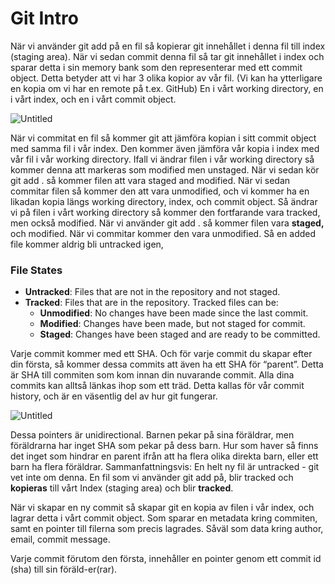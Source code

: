 # Git Intro

När vi använder git add på en fil så kopierar git innehållet i denna fil till index (staging area).
När vi sedan commit denna fil så tar git innehållet i index och sparar detta i sin memory bank som den representerar med ett commit object.
Detta betyder att vi har 3 olika kopior av vår fil.
(Vi kan ha ytterligare en kopia om vi har en remote på t.ex. GitHub)
En i vårt working directory, en i vårt index, och en i vårt commit object.

![Untitled](https://prod-files-secure.s3.us-west-2.amazonaws.com/492ae093-663d-4921-b40c-78695cbd9395/687f161a-32e7-4fca-845e-d299a2afbda1/Untitled.png)

När vi commitat en fil så kommer git att jämföra kopian i sitt commit object med samma fil i vår index. Den kommer även jämföra vår kopia i index med vår fil i vår working directory.
Ifall vi ändrar filen i vår working directory så kommer denna att markeras som modified men unstaged.
När vi sedan kör git add . så kommer filen att vara staged and modified.
När vi sedan commitar filen så kommer den att vara unmodified, och vi kommer ha en likadan kopia längs working directory, index, och commit object.
Så ändrar vi på filen i vårt working directory så kommer den fortfarande vara tracked, men också modified.
När vi använder git add . så kommer filen vara **staged,** och modified.
När vi commitar kommer den vara unmodified.
Så en added file kommer aldrig bli untracked igen,

### File States

- **Untracked**: Files that are not in the repository and not staged.
- **Tracked**: Files that are in the repository. Tracked files can be:
  - **Unmodified**: No changes have been made since the last commit.
  - **Modified**: Changes have been made, but not staged for commit.
  - **Staged**: Changes have been staged and are ready to be committed.

Varje commit kommer med ett SHA.
Och för varje commit du skapar efter din första, så kommer dessa commits att även ha ett SHA för “parent”. Detta är SHA till commiten som kom innan din nuvarande commit.
Alla dina commits kan alltså länkas ihop som ett träd.
Detta kallas för vår commit history, och är en väsentlig del av hur git fungerar.

![Untitled](https://prod-files-secure.s3.us-west-2.amazonaws.com/492ae093-663d-4921-b40c-78695cbd9395/cb179c3d-0c7b-4a53-8e2a-bab409d0c239/Untitled.png)

Dessa pointers är unidirectional. Barnen pekar på sina föräldrar, men föräldrarna har inget SHA som pekar på dess barn.
Hur som haver så finns det inget som hindrar en parent ifrån att ha flera olika direkta barn, eller ett barn ha flera föräldrar.
Sammanfattningsvis:
En helt ny fil är untracked - git vet inte om denna.
En fil som vi använder git add på, blir tracked och **kopieras** till vårt Index (staging area) och blir **tracked**.

När vi skapar en ny commit så skapar git en kopia av filen i vår index, och lagrar detta i vårt commit object. Som sparar en metadata kring commiten, samt en pointer till filerna som precis lagrades. Såväl som data kring author, email, commit message.

Varje commit förutom den första, innehåller en pointer genom ett commit id (sha) till sin föräld-er(rar).
